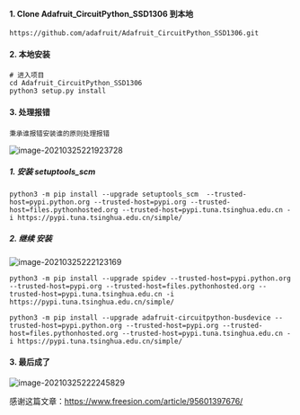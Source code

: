 #### 1. Clone Adafruit_CircuitPython_SSD1306 到本地

```shell
https://github.com/adafruit/Adafruit_CircuitPython_SSD1306.git
```

#### 2. 本地安装

```shell
# 进入项目
cd Adafruit_CircuitPython_SSD1306
python3 setup.py install
```

#### 3. 处理报错

`秉承谁报错安装谁的原则处理报错`

![image-20210325221923728](image-20210325221923728.png)

##### 1. 安装 setuptools_scm

```shell
python3 -m pip install --upgrade setuptools_scm  --trusted-host=pypi.python.org --trusted-host=pypi.org --trusted-host=files.pythonhosted.org --trusted-host=pypi.tuna.tsinghua.edu.cn -i https://pypi.tuna.tsinghua.edu.cn/simple/
```

##### 2. 继续 安装

![image-20210325222123169](image-20210325222123169.png)

```shell
python3 -m pip install --upgrade spidev --trusted-host=pypi.python.org --trusted-host=pypi.org --trusted-host=files.pythonhosted.org --trusted-host=pypi.tuna.tsinghua.edu.cn -i https://pypi.tuna.tsinghua.edu.cn/simple/

python3 -m pip install --upgrade adafruit-circuitpython-busdevice --trusted-host=pypi.python.org --trusted-host=pypi.org --trusted-host=files.pythonhosted.org --trusted-host=pypi.tuna.tsinghua.edu.cn -i https://pypi.tuna.tsinghua.edu.cn/simple/
```

#### 3. 最后成了

![image-20210325222245829](image-20210325222245829.png)

感谢这篇文章：https://www.freesion.com/article/95601397676/

